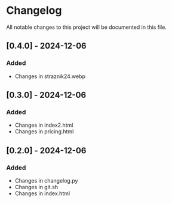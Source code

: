 # Changelog

All notable changes to this project will be documented in this file.

## [0.4.0] - 2024-12-06

### Added
- Changes in straznik24.webp

## [0.3.0] - 2024-12-06

### Added
- Changes in index2.html
- Changes in pricing.html

## [0.2.0] - 2024-12-06

### Added
- Changes in changelog.py
- Changes in git.sh
- Changes in index.html

